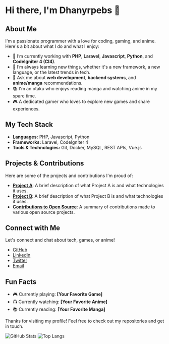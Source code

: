# Hi there, I'm Dhanyrpebs 👋

## About Me

I'm a passionate programmer with a love for coding, gaming, and anime. Here's a bit about what I do and what I enjoy:

- 🔭 I’m currently working with **PHP**, **Laravel**, **Javascript**, **Python**, and **CodeIgniter 4 (CI4)**.
- 🌱 I’m always learning new things, whether it's a new framework, a new language, or the latest trends in tech.
- 💬 Ask me about **web development**, **backend systems**, and **anime/manga** recommendations.
- 📚 I'm an otaku who enjoys reading manga and watching anime in my spare time.
- 🎮 A dedicated gamer who loves to explore new games and share experiences.

## My Tech Stack

- **Languages:** PHP, Javascript, Python
- **Frameworks:** Laravel, CodeIgniter 4
- **Tools & Technologies:** Git, Docker, MySQL, REST APIs, Vue.js

## Projects & Contributions

Here are some of the projects and contributions I'm proud of:

- [**Project A**](https://github.com/Dhanyrpebs/Project-A): A brief description of what Project A is and what technologies it uses.
- [**Project B**](https://github.com/Dhanyrpebs/Project-B): A brief description of what Project B is and what technologies it uses.
- [**Contributions to Open Source**](https://github.com/Dhanyrpebs/contributions): A summary of contributions made to various open source projects.

## Connect with Me

Let's connect and chat about tech, games, or anime!

- [GitHub](https://github.com/Dhanyrpebs)
- [LinkedIn](https://www.linkedin.com/in/Dhanyrpebs)
- [Twitter](https://twitter.com/Dhanyrpebs)
- [Email](mailto:dhanyrpebs@example.com)

## Fun Facts

- 🎮 Currently playing: **[Your Favorite Game]**
- 📺 Currently watching: **[Your Favorite Anime]**
- 📚 Currently reading: **[Your Favorite Manga]**

Thanks for visiting my profile! Feel free to check out my repositories and get in touch.

![GitHub Stats](https://github-readme-stats.vercel.app/api?username=Dhanyrpebs&show_icons=true&theme=tokyonight)
![Top Langs](https://github-readme-stats.vercel.app/api/top-langs/?username=Dhanyrpebs&layout=compact&theme=tokyonight)

